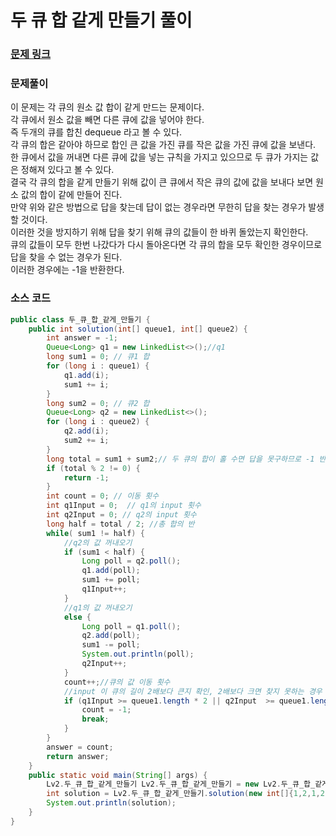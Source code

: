 # 두 큐 합 같게 만들기 풀이

### [문제 링크](https://school.programmers.co.kr/learn/courses/30/lessons/118667)

### 문제풀이
이 문제는 각 큐의 원소 값 합이 같게 만드는 문제이다. </br>
각 큐에서 원소 값을 빼면 다른 큐에 값을 넣어야 한다. </br>
즉 두개의 큐를 합친 dequeue 라고 볼 수 있다.  </br>
각 큐의 합은 같아야 하므로 합인 큰 값을 가진 큐를 작은 값을 가진 큐에 값을 보낸다.</br>
한 큐에서 값을 꺼내면 다른 큐에 값을 넣는 규칙을 가지고 있으므로 두 큐가 가지는 값은 정해져 있다고 볼 수 있다.</br>
결국 각 큐의 합을 같게 만들기 위해 값이 큰 큐에서 작은 큐의 값에 값을 보내다 보면 원소 값의 합이 같에 만들어 진다. </br>
만약 위와 같은 방법으로 답을 찾는데 답이 없는 경우라면 무한히 답을 찾는 경우가 발생할 것이다.</br>
이러한 것을 방지하기 위해 답을 찾기 위해 큐의 값들이 한 바퀴 돌았는지 확인한다. </br>
큐의 값들이 모두 한번 나갔다가 다시 돌아온다면 각 큐의 합을 모두 확인한 경우이므로 답을 찾을 수 없는 경우가 된다.</br>
이러한 경우에는 -1을 반환한다.

### 소스 코드
```java
public class 두_큐_합_같게_만들기 {
    public int solution(int[] queue1, int[] queue2) {
        int answer = -1;
        Queue<Long> q1 = new LinkedList<>();//q1
        long sum1 = 0; // 큐1 합
        for (long i : queue1) {
            q1.add(i);
            sum1 += i;
        }
        long sum2 = 0; // 큐2 합
        Queue<Long> q2 = new LinkedList<>();
        for (long i : queue2) {
            q2.add(i);
            sum2 += i;
        }
        long total = sum1 + sum2;// 두 큐의 합이 홀 수면 답을 못구하므로 -1 반환
        if (total % 2 != 0) {
            return -1;
        }
        int count = 0; // 이동 횟수
        int q1Input = 0;  // q1의 input 횟수
        int q2Input = 0; // q2의 input 횟수
        long half = total / 2; //총 합의 반
        while( sum1 != half) {
            //q2의 값 꺼내오기
            if (sum1 < half) {
                Long poll = q2.poll();
                q1.add(poll);
                sum1 += poll;
                q1Input++;
            }
            //q1의 값 꺼내오기
            else {
                Long poll = q1.poll();
                q2.add(poll);
                sum1 -= poll;
                System.out.println(poll);
                q2Input++;
            }
            count++;//큐의 값 이동 횟수
            //input 이 큐의 길이 2배보다 큰지 확인, 2배보다 크면 찾지 못하는 경우
            if (q1Input >= queue1.length * 2 || q2Input  >= queue1.length * 2 ){
                count = -1;
                break;
            }
        }
        answer = count;
        return answer;
    }
    public static void main(String[] args) {
        Lv2.두_큐_합_같게_만들기 Lv2.두_큐_합_같게_만들기 = new Lv2.두_큐_합_같게_만들기();
        int solution = Lv2.두_큐_합_같게_만들기.solution(new int[]{1,2,1,2}, new int[]{1,10,1,2});
        System.out.println(solution);
    }
}

```